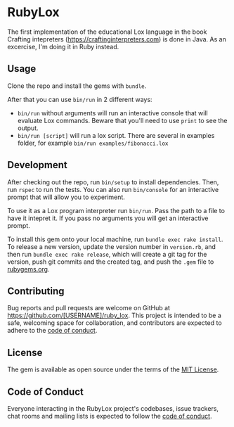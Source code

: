 # RubyLox

The first implementation of the educational Lox language in the book
Crafting intepreters (https://craftinginterpreters.com) is done in Java.
As an excercise, I'm doing it in Ruby instead.

## Usage

Clone the repo and install the gems with `bundle`.

After that you can use `bin/run` in 2 different ways:
- `bin/run` without arguments will run an interactive console that will evaluate Lox commands. Beware that you'll need to use `print` to see the output.
- `bin/run [script]` will run a lox script. There are several in examples folder, for example `bin/run examples/fibonacci.lox`

## Development

After checking out the repo, run `bin/setup` to install dependencies. Then, run `rspec` to run the tests. You can also run `bin/console` for an interactive prompt that will allow you to experiment.

To use it as a Lox program interpreter run `bin/run`. Pass the path to a file to have it intepret it. If you pass no arguments
you will get an interactive prompt.

To install this gem onto your local machine, run `bundle exec rake install`. To release a new version, update the version number in `version.rb`, and then run `bundle exec rake release`, which will create a git tag for the version, push git commits and the created tag, and push the `.gem` file to [rubygems.org](https://rubygems.org).

## Contributing

Bug reports and pull requests are welcome on GitHub at https://github.com/[USERNAME]/ruby_lox. This project is intended to be a safe, welcoming space for collaboration, and contributors are expected to adhere to the [code of conduct](https://github.com/[USERNAME]/ruby_lox/blob/master/CODE_OF_CONDUCT.md).

## License

The gem is available as open source under the terms of the [MIT License](https://opensource.org/licenses/MIT).

## Code of Conduct

Everyone interacting in the RubyLox project's codebases, issue trackers, chat rooms and mailing lists is expected to follow the [code of conduct](https://github.com/[USERNAME]/ruby_lox/blob/master/CODE_OF_CONDUCT.md).
